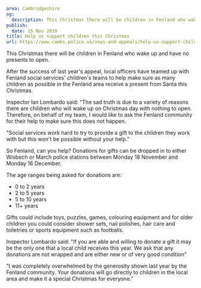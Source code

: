 ```yaml
area: Cambridgeshire
og:
  description: This Christmas there will be children in Fenland who wake up and have no presents to open.
publish:
  date: 15 Nov 2019
title: Help us support children this Christmas
url: https://www.cambs.police.uk/news-and-appeals/help-us-support-children-this-christmas
```

This Christmas there will be children in Fenland who wake up and have no presents to open.

After the success of last year's appeal, local officers have teamed up with Fenland social services' children's teams to help make sure as many children as possible in the Fenland area receive a present from Santa this Christmas.

Inspector Ian Lombardo said: "The sad truth is due to a variety of reasons there are children who will wake up on Christmas day with nothing to open. Therefore, on behalf of my team, I would like to ask the Fenland community for their help to make sure this does not happen.

"Social services work hard to try to provide a gift to the children they work with but this won't be possible without your help."

So Fenland, can you help? Donations for gifts can be dropped in to either Wisbech or March police stations between Monday 18 November and Monday 16 December.

The age ranges being asked for donations are:

 * 0 to 2 years
 * 2 to 5 years
 * 5 to 10 years
 * 11+ years

Gifts could include toys, puzzles, games, colouring equipment and for older children you could consider shower sets, nail polishes, hair care and toiletries or sports equipment such as footballs.

Inspector Lombardo said: "If you are able and willing to donate a gift it may be the only one that a local child receives this year. We ask that any donations are not wrapped and are either new or of very good condition"

"I was completely overwhelmed by the generosity shown last year by the Fenland community. Your donations will go directly to children in the local area and make it a special Christmas for everyone."
